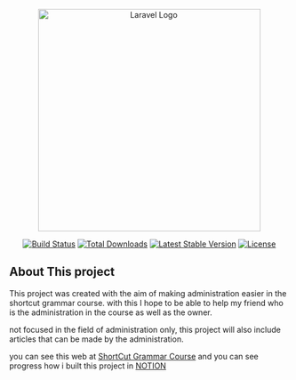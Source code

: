 <p align="center"><a href="https://laravel.com" target="_blank"><img src="https://raw.githubusercontent.com/laravel/art/master/logo-lockup/5%20SVG/2%20CMYK/1%20Full%20Color/laravel-logolockup-cmyk-red.svg" width="400" alt="Laravel Logo"></a></p>

<p align="center">
<a href="https://github.com/laravel/framework/actions"><img src="https://github.com/laravel/framework/workflows/tests/badge.svg" alt="Build Status"></a>
<a href="https://packagist.org/packages/laravel/framework"><img src="https://img.shields.io/packagist/dt/laravel/framework" alt="Total Downloads"></a>
<a href="https://packagist.org/packages/laravel/framework"><img src="https://img.shields.io/packagist/v/laravel/framework" alt="Latest Stable Version"></a>
<a href="https://packagist.org/packages/laravel/framework"><img src="https://img.shields.io/packagist/l/laravel/framework" alt="License"></a>
</p>

## About This project

This project was created with the aim of making administration easier in the shortcut grammar course. with this I hope to be able to help my friend who is the administration in the course as well as the owner.

not focused in the field of administration only, this project will also include articles that can be made by the administration.

you can see this web at [ShortCut Grammar Course](https://shortcut.nyuuk.my.id) and you can see progress how i built this project in [NOTION](https://nyuuk.notion.site/ShortCut-Web-4605883bc82a453483c588c3a20fc7f7)
